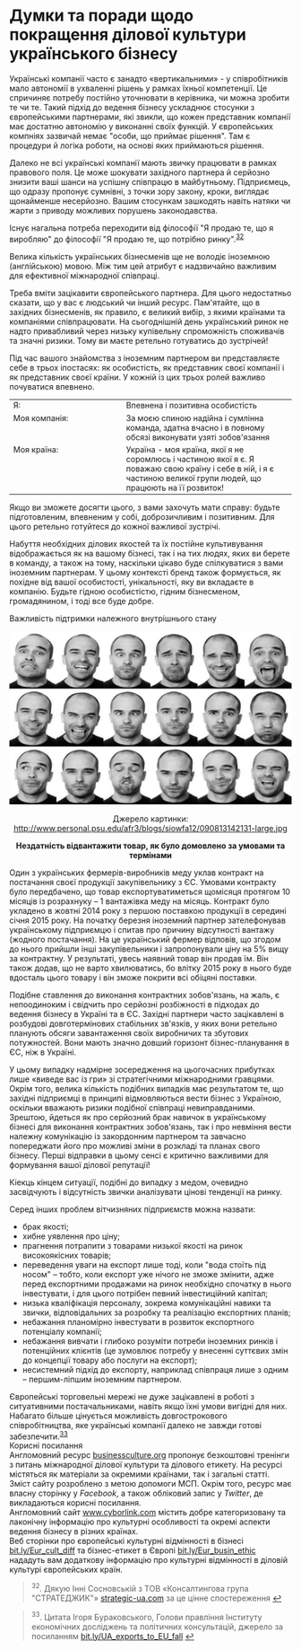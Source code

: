 # Думки та поради щодо покращення ділової культури українського бізнесу

Українські компанії часто є занадто «вертикальними» - у співробітників мало автономії в ухваленні рішень у рамках їхньої компетенції. Це спричиняє потребу постійно уточнювати в керівника, чи можна зробити те чи те. Такий підхід до ведення бізнесу  ускладнює стосунки з європейськими партнерами, які звикли, що кожен представник компанії має достатню автономію у виконанні своїх функцій. У європейських компніях зазвичай немає "особи, що приймає рішення". Там є процедури й логіка роботи, на основі яких приймаються рішення.  

Далеко не всі українські компанії мають звичку працювати в рамках правового поля. Це може шокувати західного партнера й серйозно знизити ваші шанси на успішну співпрацю в майбутньому. Підприємець, що одразу пропонує сумнівні, з точки зору закону, кроки, виглядає щонайменше несерйозно. Вашим стосункам зашкодять навіть натяки чи жарти з приводу можливих порушень законодавства.

Існує нагальна потреба переходити від філософії "Я продаю те, що я виробляю" до філософії "Я продаю те, що потрібно ринку".<sup><a href="#fn_32" id="reffn_32">32</a></sup>

Велика кількість українських бізнесменів ще не володіє іноземною (англійською) мовою. Між тим цей атрибут є надзвичайно важливим для ефективної міжнародної співпраці.

Треба вміти зацікавити європейського партнера. Для цього недостатньо сказати, що у вас є людський чи інший ресурс. Пам'ятайте, що в західних бізнесменів, як правило, є великий вибір, з якими країнами та компаніями співпрацювати. На сьогоднішній день український ринок не надто привабливий через низьку купівельну спроможність споживачів та значні ризики. Тому ви маєте ретельно готуватись до зустрічей!

Під час вашого знайомства з іноземним партнером ви представляєте себе в трьох іпостасях: як особистість, як представник своєї компанії і як представник своєї країни. У кожній із цих трьох ролей важливо почуватися впевнено. 

<table>
  <tr>
    <td width="40%">Я:</td>
    <td width="60%">Впевнена і позитивна особистість</td>
  </tr>
  <tr>
    <td width="40%" style="vertical-align:top !important;">
    Моя компанія: 
    </td>
    <td width="60%" style="vertical-align:top !important;">
    За моєю спиною надійна і сумлінна команда, здатна вчасно і в повному обсязі виконувати узяті зобов'язання
	</td>
  </tr>
  <tr>
    <td width="40%" style="vertical-align:top !important;">
Моя країна:
    </td>
    <td width="60%" style="vertical-align:top !important;">
Україна - моя країна, якої я не соромлюсь і частиною якої я є. Я поважаю свою країну і себе в ній, і я є частиною великої групи людей, що працюють на її розвиток!
	</td>
  </tr>
</table>

Якщо ви зможете досягти цього, з вами захочуть мати справу: будьте підготовленим, впевненим у собі, доброзичливим і позитивним. Для цього ретельно готуйтеся до кожної важливої зустрічі.

Набуття необхідних ділових якостей та їх постійне культивування відображається як на вашому бізнесі, так і на тих людях, яких ви берете в команду, а також на тому, наскільки цікаво буде спілкуватися з вами іноземним партнерам. У цьому контексті бренд також формується, як похідне від вашої особистості, унікальності, яку ви вкладаєте в компанію. Будьте гідною особистістю, гідним бізнесменом, громадянином, і тоді все буде добре.

Важливість підтримки належного внутрішнього стану
<p align="center"><img class="image" src="14.png"/></p>
<p align="center">Джерело картинки: <a href="http://www.personal.psu.edu/afr3/blogs/siowfa12/090813142131-large.jpg">http://www.personal.psu.edu/afr3/blogs/siowfa12/090813142131-large.jpg</a> </p>

<div class="space">
<div class="eoz-wrap">
<div class="eoz-text">
<p align="center"><b>Нездатність відвантажити товар, як було домовлено за умовами та термінами</b></p>
Один з українських фермерів-виробників меду уклав контракт на постачання своєї продукції закупівельнику з ЄС. Умовами контракту було передбачено, що товар експортуватиметься щомісяця протягом 10 місяців із розрахнуку – 1 вантажівка меду на місяць. Контракт було укладено в жовтні 2014 року з першою поставкою продукції в середині січня 2015 року. На початку березня іноземний партнер зателефонував українському підприємцю і спитав про причину відсутності вантажу (жодного постачання). На це український фермер відповів, що згодом до нього прийшли інші закупівельники і запропонували ціну на 5% вищу за контрактну. У результаті, увесь наявний товар він продав їм. Він також додав, що не варто хвилюватись, бо влітку 2015 року в нього буде вдосталь цього товару і він зможе покрити всі обіцяні поставки.
</div>
</div>
</div>

Подібне ставлення до виконання контрактних зобов'язань, на жаль, є непоодиноким і свідчить про серйозні розбіжності в підходах до ведення бізнесу в Україні та в ЄС. Західні партнери часто зацікавлені в розбудові довготермінових стабільних зв'язків, у яких вони ретельно планують обсяги завантаження своїх виробничих та збутових потужностей. Вони мають значно довший горизонт бізнес-планування в ЄС, ніж в Україні.

У цьому випадку надмірне зосередження на цьогочасних прибутках лише «виведе вас із гри» зі стратегічними міжнародними гравцями. Окрім того, велика кількість подібних випадків має результатом те, що західні підприємці в принципі відмовляються вести бізнес з Україною, оскільки вважають ризики подібної співпраці невиправданими. Зрештою, йдеться як про серйозний брак навичок в українському бізнесі для виконання контрактних зобов'язань, так і про невміння вести належну комунікацію із закордонним партнером та завчасно попереджати його про можливі зміни в розкладі та планах свого бізнесу. Перші відправки в цьому сенсі є критично важливими для формування вашої ділової репутації!

Кіекць кінцем ситуації, подібні до випадку з медом, очевидно засвідчують і відсутність звички аналізувати цінові тенденції на ринку. 

Серед інших проблем вітчизняних підприємств можна назвати:
<ul type="disc">
<li>брак якості;</li>
<li>хибне уявлення про ціну;</li>
<li>прагнення потрапити з товарами низької якості на ринок високоякісних товарів;</li>
<li>переведення уваги на експорт лише тоді, коли "вода стоїть під носом" – тобто, коли експорт уже нічого не зможе змінити, адже перед експортними продажами на ринок необхідно спочатку в нього інвестувати, і для цього потрібен певний інвестиційний капітал;</li>
<li>низька кваліфікація персоналу, зокрема комунікаційні навики та звички, відповідальних за розробку та реалізацію експортних планів;</li>
<li>небажання планомірно інвестувати в розвиток експортного потенціалу компанії;</li>
<li>небажання вивчати і глибоко розуміти потреби іноземних ринків і потенційних клієнтів (це зумовлює потребу у внесенні суттєвих змін до концепції товару або послуги на експорт);  </li>
<li>несистемний підхід до експорту, наприклад співпраця лише з одним – першим-ліпшим іноземним партнером.</li>
</ul>

<div class="space">
<div class="eoz-wrap">
<div class="eoz-text">
Європейські торговельні мережі не дуже зацікавлені в роботі з ситуативними постачальниками, навіть якщо їхні умови вигідні для них. Набагато більше цінується можливість довгострокового співробітництва, яке українські компанії далеко не завжди готові забезпечити.<sup><a href="#fn_33" id="reffn_33">33</a></sup>
</div>
</div>
</div>

<div class="space">
<div class="eoz-wrap">
<span class="eoz">Корисні посилання</span>
<div class="eoz-text">
Англомовний ресурс <a href="businessculture.org">businessculture.org</a> пропонує безкоштовні тренінги з питань міжнародної ділової культури та ділового етикету. На ресурсі містяться як матеріали за окремими країнами, так і загальні статті. Зміст сайту розроблено з метою допомоги МСП. Окрім того, ресурс має власну сторінку у <i>Facebook</i>, а також обліковий запис у <i>Twitter</i>, де викладаються корисні посилання.<br>
Англомовний сайт <a href="www.cyborlink.com">www.cyborlink.com</a> містить добре категоризовану та лаконічну інформацію про культурні особливості та окремі аспекти ведення бізнесу в різних країнах. <br>
Веб сторінки про європейські культурні відмінності в бізнесі <a href="bit.ly/Eur_cult_diff">bit.ly/Eur_cult_diff</a> та бізнес-етикет в Європі <a href="bit.ly/Eur_busin_ethic">bit.ly/Eur_busin_ethic</a> нададуть вам додаткову інформацію про культурні відмінності в діловій культурі європейських країн.
</div>
</div>
</div>

<blockquote id="fn_32">
<sup>32</sup>. Дякую Інні Сосновській з ТОВ «Консалтингова група "СТРАТЕДЖИК"» <a href="strategic-ua.com">strategic-ua.com</a> за це цінне спостереження <a href="#reffn_32" title="Jump back to footnote [32] in the text."> ↩</a>
</blockquote>
<blockquote id="fn_33">
<sup>33</sup>. Цитата Ігоря Бураковського, Голови правління Інституту економічних досліджень та політичних консультацій, джерело за посиланням <a href="bit.ly/UA_exports_to_EU_fall">bit.ly/UA_exports_to_EU_fall</a> <a href="#reffn_33" title="Jump back to footnote [33] in the text."> ↩</a>
</blockquote>